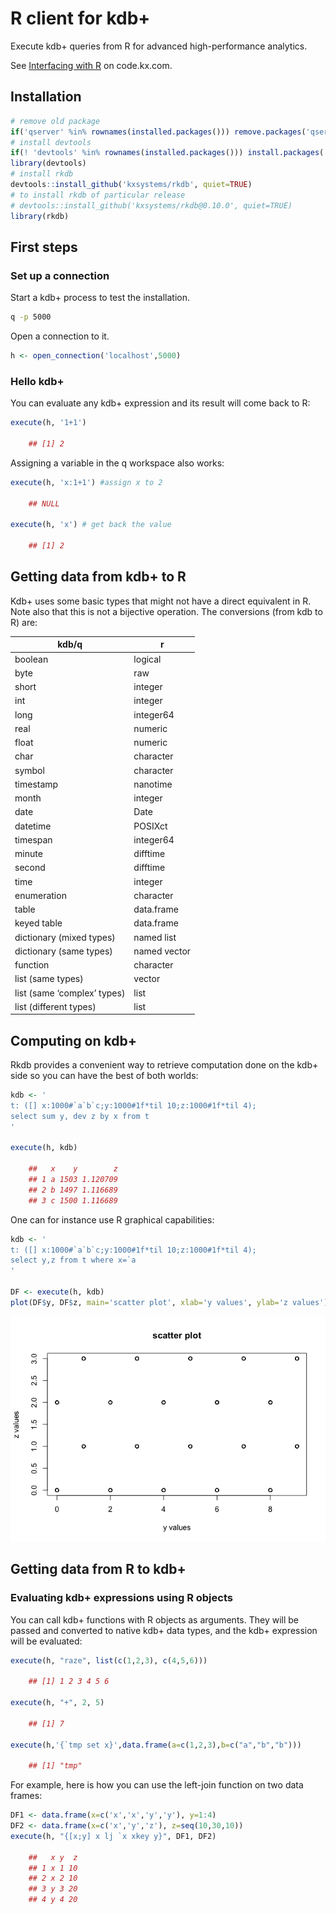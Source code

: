 # R client for kdb+



Execute kdb+ queries from R for advanced high-performance
analytics.

See [Interfacing with R](http://code.kx.com/v2/interfaces/with-r/) on code.kx.com.


## Installation

``` r
# remove old package
if('qserver' %in% rownames(installed.packages())) remove.packages('qserver')
# install devtools
if(! 'devtools' %in% rownames(installed.packages())) install.packages('devtools')
library(devtools)
# install rkdb
devtools::install_github('kxsystems/rkdb', quiet=TRUE)
# to install rkdb of particular release
# devtools::install_github('kxsystems/rkdb@0.10.0', quiet=TRUE)
library(rkdb)
```


## First steps


### Set up a connection

Start a kdb+ process to test the installation.

```bash
q -p 5000
```

Open a connection to it.

```r
h <- open_connection('localhost',5000)
```


### Hello kdb+

You can evaluate any kdb+ expression and its result will come back to R:

```r
execute(h, '1+1')

    ## [1] 2
```

Assigning a variable in the q workspace also works:

```r
execute(h, 'x:1+1') #assign x to 2

    ## NULL

execute(h, 'x') # get back the value

    ## [1] 2
```


## Getting data from kdb+ to R

Kdb+ uses some basic types that might not have a direct equivalent in R.
Note also that this is not a bijective operation. The conversions (from
kdb to R) are:

| kdb/q                       | r            |
| --------------------------- | ------------ |
| boolean                     | logical      |
| byte                        | raw          |
| short                       | integer      |
| int                         | integer      |
| long                        | integer64    |
| real                        | numeric      |
| float                       | numeric      |
| char                        | character    |
| symbol                      | character    |
| timestamp                   | nanotime     |
| month                       | integer      |
| date                        | Date         |
| datetime                    | POSIXct      |
| timespan                    | integer64    |
| minute                      | difftime     |
| second                      | difftime     |
| time                        | integer      |
| enumeration                 | character    |
| table                       | data.frame   |
| keyed table                 | data.frame   |
| dictionary (mixed types)    | named list   |
| dictionary (same types)     | named vector |
| function                    | character    |
| list (same types)           | vector       |
| list (same ‘complex’ types) | list         |
| list (different types)      | list         |


## Computing on kdb+

Rkdb provides a convenient way to retrieve computation done on the kdb+
side so you can have the best of both worlds:

```r
kdb <- '
t: ([] x:1000#`a`b`c;y:1000#1f*til 10;z:1000#1f*til 4);
select sum y, dev z by x from t
'

execute(h, kdb)

    ##   x    y        z
    ## 1 a 1503 1.120709
    ## 2 b 1497 1.116689
    ## 3 c 1500 1.116689
```

One can for instance use R graphical capabilities:

``` r
kdb <- '
t: ([] x:1000#`a`b`c;y:1000#1f*til 10;z:1000#1f*til 4);
select y,z from t where x=`a
'

DF <- execute(h, kdb)
plot(DF$y, DF$z, main='scatter plot', xlab='y values', ylab='z values')
```

![](doc/figures/example-1.png)<!-- -->


## Getting data from R to kdb+

### Evaluating kdb+ expressions using R objects

You can call kdb+ functions with R objects as arguments. They will be
passed and converted to native kdb+ data types, and the kdb+ expression
will be evaluated:

```r
execute(h, "raze", list(c(1,2,3), c(4,5,6)))

    ## [1] 1 2 3 4 5 6

execute(h, "+", 2, 5)

    ## [1] 7

execute(h,'{`tmp set x}',data.frame(a=c(1,2,3),b=c("a","b","b")))

    ## [1] "tmp"
```

For example, here is how you can use the left-join function on two
data frames:

``` r
DF1 <- data.frame(x=c('x','x','y','y'), y=1:4)
DF2 <- data.frame(x=c('x','y','z'), z=seq(10,30,10))
execute(h, "{[x;y] x lj `x xkey y}", DF1, DF2)

    ##   x y  z
    ## 1 x 1 10
    ## 2 x 2 10
    ## 3 y 3 20
    ## 4 y 4 20
```
